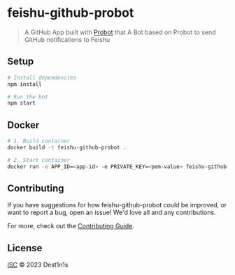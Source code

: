 # feishu-github-probot

> A GitHub App built with [Probot](https://github.com/probot/probot) that A Bot based on Probot to send GitHub notifications to Feishu

## Setup

```sh
# Install dependencies
npm install

# Run the bot
npm start
```

## Docker

```sh
# 1. Build container
docker build -t feishu-github-probot .

# 2. Start container
docker run -e APP_ID=<app-id> -e PRIVATE_KEY=<pem-value> feishu-github-probot
```

## Contributing

If you have suggestions for how feishu-github-probot could be improved, or want to report a bug, open an issue! We'd love all and any contributions.

For more, check out the [Contributing Guide](CONTRIBUTING.md).

## License

[ISC](LICENSE) © 2023 Dest1n1s
